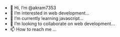 - 👋 Hi, I’m @akram7353
- 👀 I’m interested in web development...
- 🌱 I’m currently learning javascript...
- 💞️ I’m looking to collaborate on web development...
- 📫 How to reach me ...

<!---
akram7353/akram7353 is a ✨ special ✨ repository because its `README.md` (this file) appears on your GitHub profile.
You can click the Preview link to take a look at your changes.
--->
